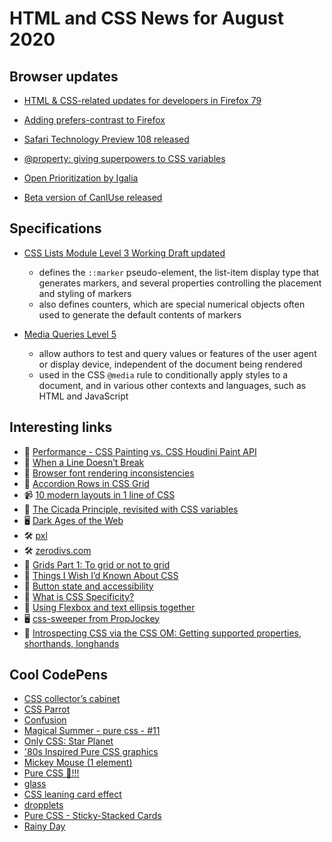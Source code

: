 # HTML and CSS News for August 2020

## Browser updates

- [HTML & CSS-related updates for developers in Firefox 79](https://developer.mozilla.org/en-US/docs/Mozilla/Firefox/Releases/79)

- [Adding prefers-contrast to Firefox](https://hacks.mozilla.org/2020/07/adding-prefers-contrast-to-firefox/)

- [Safari Technology Preview 108 released](https://webkit.org/blog/10840/release-notes-for-safari-technology-preview-108/)

- [@property: giving superpowers to CSS variables](https://web.dev/at-property/)

- [Open Prioritization by Igalia](https://www.igalia.com/open-prioritization/)

- [Beta version of CanIUse released](https://beta.caniuse.com/)

## Specifications

- [CSS Lists Module Level 3 Working Draft updated](https://www.w3.org/TR/css-lists-3/)
    + defines the `::marker` pseudo-element, the list-item display type that generates markers, and several properties controlling the placement and styling of markers
    + also defines counters, which are special numerical objects often used to generate the default contents of markers

- [Media Queries Level 5](https://www.w3.org/TR/mediaqueries-5/)
    + allow authors to test and query values or features of the user agent or display device, independent of the document being rendered
    + used in the CSS `@media` rule to conditionally apply styles to a document, and in various other contexts and languages, such as HTML and JavaScript

## Interesting links

- 📝 [Performance - CSS Painting vs. CSS Houdini Paint API](https://lisilinhart.info/posts/css-houdini-performance)
- 📝 [When a Line Doesn’t Break](https://css-tricks.com/when-a-line-doesnt-break/)
- 📝 [Browser font rendering inconsistencies](https://blog.stephaniestimac.com/posts/2020/06/browser-fonts/)
- 📝 [Accordion Rows in CSS Grid](https://meyerweb.com/eric/thoughts/2020/07/01/accordion-rows-in-css-grid)
- 📹 [10 modern layouts in 1 line of CSS](https://youtu.be/qm0IfG1GyZU)
- 📝 [The Cicada Principle, revisited with CSS variables](https://lea.verou.me/2020/07/the-cicada-principle-revisited-with-css-variables/)
- 🖥 [Dark Ages of the Web](https://pavellaptev.github.io/web-dark-ages/)
- 🛠 [pxl](https://pxl.netlify.app/)
- 🛠 [zerodivs.com](https://zerodivs.com/#/)
- 📝 [Grids Part 1: To grid or not to grid](https://sarahmhigley.com/writing/grids-part1/)
- 📝 [Things I Wish I’d Known About CSS](https://cssfordesigners.com/articles/things-i-wish-id-known-about-css)
- 📝 [Button state and accessibility](https://gomakethings.com/button-state-and-accessibility/)
- 📝 [What is CSS Specificity?](https://sarahchima.com/blog/css-specificity/)
- 📝 [Using Flexbox and text ellipsis together](https://leonardofaria.net/2020/07/18/using-flexbox-and-text-ellipsis-together/)
- 🖥 [css-sweeper from PropJockey](https://github.com/propjockey/css-sweeper)
- 📝 [Introspecting CSS via the CSS OM: Getting supported properties, shorthands, longhands](https://lea.verou.me/2020/07/introspecting-css-via-the-css-om-getting-supported-properties-shorthands-longhands/)

## Cool CodePens

- [CSS collector’s cabinet](https://codepen.io/lynnandtonic/pen/LYGjqOo)
- [CSS Parrot](https://codepen.io/aitchiss/pen/XWXzxGq)
- [Confusion](https://codepen.io/tiffachoo/pen/abdLKaP)
- [Magical Summer - pure css - #11](https://codepen.io/ig_design/pen/KKVZdPq)
- [Only CSS: Star Planet](https://codepen.io/YusukeNakaya/pen/LYGOdeE)
- ['80s Inspired Pure CSS graphics](https://codepen.io/curley/pen/zYrpVXb)
- [Mickey Mouse (1 element)](https://codepen.io/jkantner/pen/gOPzQjN)
- [Pure CSS 🥵!!!](https://codepen.io/curley/pen/KKVVpvQ)
- [glass](https://codepen.io/raczo/pen/xxZyQGo)
- [CSS leaning card effect](https://codepen.io/lynnandtonic/full/dyGjvLB)
- [dropplets](https://codepen.io/raczo/full/KKVbQmV)
- [Pure CSS - Sticky-Stacked Cards](https://codepen.io/enbee81/pen/MWKxrvP)
- [Rainy Day](https://codepen.io/hexagoncircle/pen/zYrmVqb)
